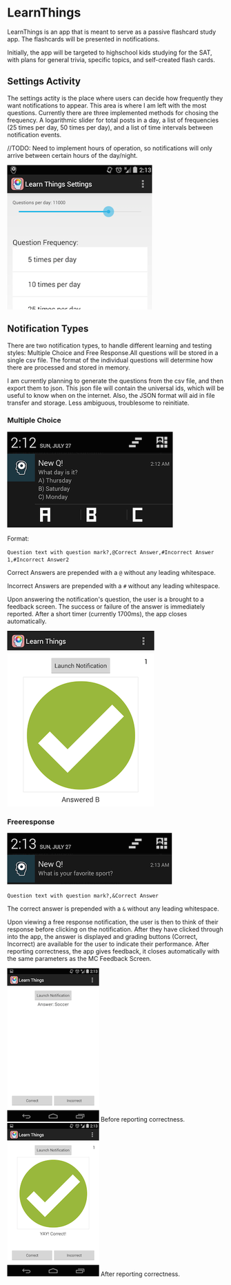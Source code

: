 # LearnThings

LearnThings is an app that is meant to serve as a passive flashcard study app. The flashcards will be presented in notifications.

Initially, the app will be targeted to highschool kids studying for the SAT, with plans for general trivia, specific topics, and self-created flash cards.

## Settings Activity 

The settings actity is the place where users can decide how frequently they want notifications to appear. This area is where I am left with the most questions. Currently there are three implemented methods for chosing the frequency. A logarithmic slider for total posts in a day, a list of frequencies (25 times per day, 50 times per day), and a list of time intervals between notification events. 

//TODO: Need to implement hours of operation, so notifications will only arrive between certain hours of the day/night.

![Settings](https://github.com/TimelyToga/learn_things/blob/master/pics/Screenshot_2014-07-27-02-13-11.png "Settings")

## Notification Types
There are two notification types, to handle different learning and testing styles: Multiple Choice and Free Response.All questions will be stored in a single csv file. The format of the individual questions will determine how there are processed and stored in memory. 

I am currently planning to generate the questions from the csv file, and then export them to json. This json file will contain the universal ids, which will be useful to know when on the internet. Also, the JSON format will aid in file transfer and storage. Less ambiguous, troublesome to reinitiate. 

### Multiple Choice

![MC Question](https://github.com/TimelyToga/learn_things/blob/master/pics/Screenshot_2014-07-27-02-12-59.png "MC question")


Format:


`Question text with question mark?,@Correct Answer,#Incorrect Answer 1,#Incorrect Answer2`


Correct Answers are prepended with a `@` without any leading whitespace.

Incorrect Answers are prepended with a `#` without any leading whitespace.


Upon answering the notification's question, the user is a brought to a feedback screen. The success or failure of the answer is immediately reported. After a short timer (currently 1700ms), the app closes automatically. 

![MC Question Feedback](https://github.com/TimelyToga/learn_things/blob/master/pics/Screenshot_2014-07-27-02-13-29.png "MC question Feedback")



### Freeresponse
![FR Question](https://github.com/TimelyToga/learn_things/blob/master/pics/Screenshot_2014-07-27-02-13-48.png "FR question")


`Question text with question mark?,&Correct Answer`

The correct answer is prepended with a `&` without any leading whitespace.

Upon viewing a free response notification, the user is then to think of their response before clicking on the notification. After they have clicked through into the app, the answer is displayed and grading buttons (Correct, Incorrect) are available for the user to indicate their performance. After reporting correctness, the app gives feedback, it closes automatically with the same parameters as the MC Feedback Screen.

![FR Question Display Answer](https://github.com/TimelyToga/learn_things/blob/master/pics/Screenshot_2014-07-27-02-13-54.png "FR question Display Answer") Before reporting correctness.
![FR Question Display Feedback](https://github.com/TimelyToga/learn_things/blob/master/pics/Screenshot_2014-07-27-02-14-00.png "FR question Display Feedback") After reporting correctness.


